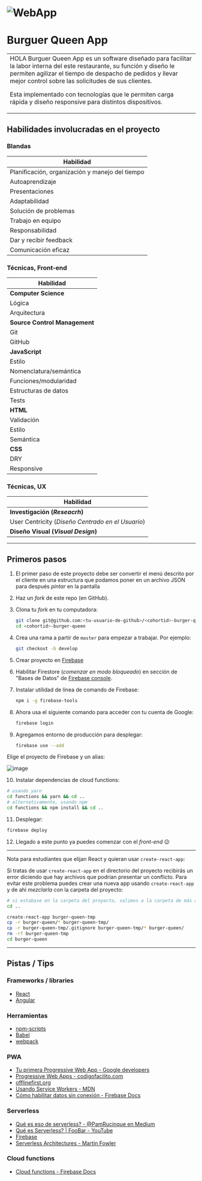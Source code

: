 # ![WebApp](https://i.ibb.co/VqsWbmp/b1.png)
# Burguer Queen App
<table>
<tr>
<td>
HOLA
  Burguer Queen App es un software diseñado para facilitar la labor interna del este restaurante, su función y diseño le permiten agilizar el tiempo de despacho de pedidos y llevar mejor control sobre las solicitudes de sus clientes. 

  Esta implementado con tecnologías que le permiten carga rápida y diseño responsive para distintos dispositivos.
</td>
</tr>
</table>

## Habilidades involucradas en el proyecto

### Blandas

| Habilidad |
|-----------|
| Planificación, organización y manejo del tiempo |
| Autoaprendizaje |
| Presentaciones |
| Adaptabilidad |
| Solución de problemas |
| Trabajo en equipo |
| Responsabilidad |
| Dar y recibir feedback |
| Comunicación eficaz |

### Técnicas, Front-end

| Habilidad |
|-----------|
| **Computer Science** |
| Lógica |
| Arquitectura |
| **Source Control Management** |
| Git |
| GitHub |
| **JavaScript** |
| Estilo |
| Nomenclatura/semántica |
| Funciones/modularidad |
| Estructuras de datos |
| Tests |
| **HTML** |
| Validación |
| Estilo |
| Semántica |
| **CSS** |
| DRY |
| Responsive |


### Técnicas, UX

| Habilidad |
|-----------|
| **Investigación (_Reseacrh_)** |
| User Centricity (_Diseño Centrado en el Usuario_)|
| **Diseño Visual (_Visual Design_)** |

***

## Primeros pasos

1. El primer paso de este proyecto debe ser convertir el menú descrito por el
cliente en una estructura que podamos poner en un archivo JSON para después
_pintar_ en la pantalla

2. Haz un _fork_ de este repo (en GitHub).

3. Clona tu _fork_ en tu computadora:

   ```sh
   git clone git@github.com:<tu-usuario-de-github>/<cohortid>-burger-queen.git
   cd <cohortid>-burger-queen
   ```

4. Crea una rama a partir de `master` para empezar a trabajar. Por ejemplo:

   ```sh
   git checkout -b develop
   ```

5. Crear proyecto en [Firebase](https://firebase.google.com/)

6. Habilitar Firestore (_comenzar en modo bloqueado_) en sección de "Bases de
   Datos" de [Firebase console](https://console.firebase.google.com/).

7. Instalar utilidad de línea de comando de Firebase:

   ```sh
   npm i -g firebase-tools
   ```
8. Ahora usa el siguiente comando para acceder con tu cuenta de Google:

   ```sh
   firebase login
   ```

9. Agregamos entorno de producción para desplegar:

   ```sh
   firebase use --add
   ```
  Elige el proyecto de Firebase y un alias:

  ![image](https://user-images.githubusercontent.com/25906896/46550922-06d6e480-c89c-11e8-8ee1-7cdbe0445884.png)


10. Instalar dependencias de cloud functions:

   ```sh
   # usando yarn
   cd functions && yarn && cd ..
   # alternativamente, usando npm
   cd functions && npm install && cd ..
   ```

11. Desplegar:

   ```sh
   firebase deploy
   ```

12. Llegado a este punto ya puedes comenzar con el _front-end_ :wink:

***

Nota para estudiantes que elijan React y quieran usar `create-react-app`:

Si tratas de usar `create-react-app` en el directorio del proyecto recibirás un
error diciendo que hay archivos que podrían presentar un conflicto. Para evitar
este problema puedes crear una nueva app usando `create-react-app` y de ahí
_mezclarla_ con la carpeta del proyecto:

```sh
# si estabase en la carpeta del proyecto, salimos a la carpeta de más arriba
cd ..

create-react-app burger-queen-tmp
cp -r burger-queen/* burger-queen-tmp/
cp -r burger-queen-tmp/.gitignore burger-queen-tmp/* burger-queen/
rm -rf burger-queen-tmp
cd burger-queen
```

***

## Pistas / Tips

### Frameworks / libraries

* [React](https://reactjs.org/)
* [Angular](https://angular.io/)

### Herramientas

* [npm-scripts](https://docs.npmjs.com/misc/scripts)
* [Babel](https://babeljs.io/)
* [webpack](https://webpack.js.org/)

### PWA

* [Tu primera Progressive Web App - Google developers](https://developers.google.com/web/fundamentals/codelabs/your-first-pwapp/?hl=es)
* [Progressive Web Apps - codigofacilito.com](https://codigofacilito.com/articulos/progressive-apps)
* [offlinefirst.org](http://offlinefirst.org/)
* [Usando Service Workers - MDN](https://developer.mozilla.org/es/docs/Web/API/Service_Worker_API/Using_Service_Workers)
* [Cómo habilitar datos sin conexión - Firebase Docs](https://firebase.google.com/docs/firestore/manage-data/enable-offline?hl=es-419)

### Serverless

* [Qué es eso de serverless? - @PamRucinque en Medium](https://medium.com/@PamRucinque/qu%C3%A9-es-eso-de-serverless-f4f6c8949b87)
* [Qué es Serverless? | FooBar - YouTube](https://www.youtube.com/watch?v=_SYHUpLi-2U)
* [Firebase](https://firebase.google.com/)
* [Serverless Architectures - Martin Fowler](https://www.martinfowler.com/articles/serverless.html)

### Cloud functions

* [Cloud functions - Firebase Docs](https://firebase.google.com/docs/functions/?hl=es-419)
